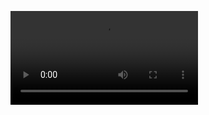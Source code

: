 


![always learning like first](https://user-images.githubusercontent.com/79819812/222465082-a01f652f-bd64-4eb5-8596-641e2319e277.mp4)

